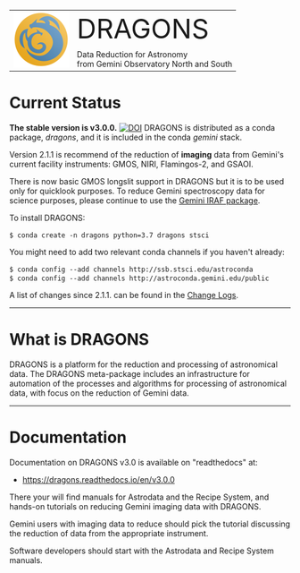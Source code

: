 

<table border="0">
<tr>
  <td rowspan="2"><img src="./graphics/DRAGONS-Iconblue.png" width="100" height="100"></td>
  <td><font size="18">DRAGONS</font></td>
</tr>
<tr>
  <td>Data Reduction for Astronomy <br>from Gemini Observatory North and South</font></td>
</tr>
</table>

# Current Status
**The stable version is v3.0.0.**  [![DOI](https://zenodo.org/badge/DOI/10.5281/zenodo.5565540.svg)](https://doi.org/10.5281/zenodo.5565540) DRAGONS is distributed as a conda package, *dragons*, and it is 
included in the conda *gemini* stack.

Version 2.1.1 is recommend of the reduction of **imaging** data from Gemini's
current facility instruments: GMOS, NIRI, Flamingos-2, and GSAOI.

There is now basic GMOS longslit support in DRAGONS but it is to be used only
for quicklook purposes.  To reduce Gemini spectroscopy
data for science purposes, please continue to use the [Gemini IRAF package](https://www.gemini.edu/sciops/data-and-results/processing-software).

To install DRAGONS:

```
$ conda create -n dragons python=3.7 dragons stsci
```

You might need to add two relevant conda channels if you haven't already:

```
$ conda config --add channels http://ssb.stsci.edu/astroconda
$ conda config --add channels http://astroconda.gemini.edu/public
```


A list of changes since 2.1.1. can be found in the [Change Logs](https://dragons.readthedocs.io/en/v3.0.0/changes.html).

---
# What is DRAGONS
DRAGONS is a platform for the reduction and processing of astronomical data.
The DRAGONS meta-package includes an infrastructure for automation of the
processes and algorithms for processing of astronomical data, with focus on the 
reduction of Gemini data.


---

# Documentation
Documentation on DRAGONS v3.0 is available on "readthedocs" at:

* https://dragons.readthedocs.io/en/v3.0.0

There your will find manuals for Astrodata and the Recipe System, and hands-on
tutorials on reducing Gemini imaging data with DRAGONS.

Gemini users with imaging data to reduce should pick the tutorial discussing
the reduction of data from the appropriate instrument.  

Software developers should start with the Astrodata and Recipe System
manuals.

